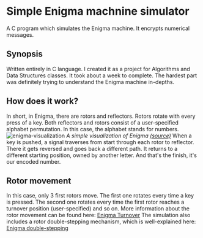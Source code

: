 # Simple Enigma machnine simulator
A C program which simulates the Enigma machine. It encrypts numerical messages.
## Synopsis
Written entirely in C language. I created it as a project for Algorithms and Data Structures classes. It took about a week to complete. The hardest part was definitely trying to understand the Enigma machine in-depths.
## How does it work?
In short, in Enigma, there are rotors and reflectors. Rotors rotate with every press of a key. Both reflectors and rotors consist of a user-specified alphabet permutation. In this case, the alphabet stands for numbers. 
![enigma-visualization](https://upload.wikimedia.org/wikipedia/commons/thumb/6/6c/Enigma-action.svg/600px-Enigma-action.svg.png)
*A simple visualization of Enigma* [*(source)*](https://upload.wikimedia.org/wikipedia/commons/thumb/6/6c/Enigma-action.svg/600px-Enigma-action.svg.png)
When a key is pushed, a signal traverses from start through each rotor to reflector. There it gets reversed and goes back a different path. It returns to a different starting position, owned by another letter. And that's the finish, it's our encoded number.
## Rotor movement
In this case, only 3 first rotors move. The first one rotates every time a key is pressed. The second one rotates every time the first rotor reaches a turnover position (user-specified) and so on. More information about the rotor movement can be found here: [Enigma Turnover](https://en.wikipedia.org/wiki/Enigma_machine#Turnover)
The simulation also includes a rotor double-stepping mechanism, which is well-explained here: [Enigma double-stepping](http://www.intelligenia.org/downloads/rotors1.pdf)
